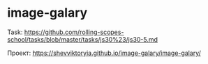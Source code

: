 # image-galary

Task: https://github.com/rolling-scopes-school/tasks/blob/master/tasks/js30%23/js30-5.md

Проект: https://shevviktoryia.github.io/image-galary/image-galary/
